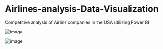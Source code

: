 # Airlines-analysis-Data-Visualization
Competitive analysis of Airline companies in the USA utilizing Power BI

![image](https://github.com/danifuij/Airlines-analysis-Data-Visualization/assets/124475097/b193021a-5bd2-4dde-a0d6-a1c5b4cea373)

![image](https://github.com/danifuij/Airlines-analysis-Data-Visualization/assets/124475097/d8d1edb8-25b3-4f28-8173-0164bd3e1bf6)
